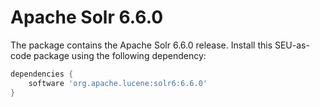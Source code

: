 # Apache Solr 6.6.0

The package contains the Apache Solr 6.6.0 release. Install this SEU-as-code package
using the following dependency:
```groovy
dependencies {
	software 'org.apache.lucene:solr6:6.6.0'
}
```
